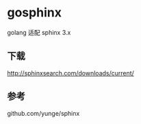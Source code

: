 # gosphinx

golang 适配 sphinx 3.x 

## 下载

http://sphinxsearch.com/downloads/current/


## 参考

github.com/yunge/sphinx